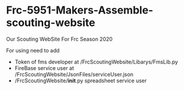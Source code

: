 # Frc-5951-Makers-Assemble-scouting-website

Our Scouting WebSite For Frc Season 2020

For using need to add 
* Token of fms developer at /FrcScoutingWebsite/Libarys/FmsLib.py
* FireBase service user at /FrcScoutingWebsite/JsonFiles/serviceUser.json 
* /FrcScoutingWebsite/__init__.py spreadsheet service user
